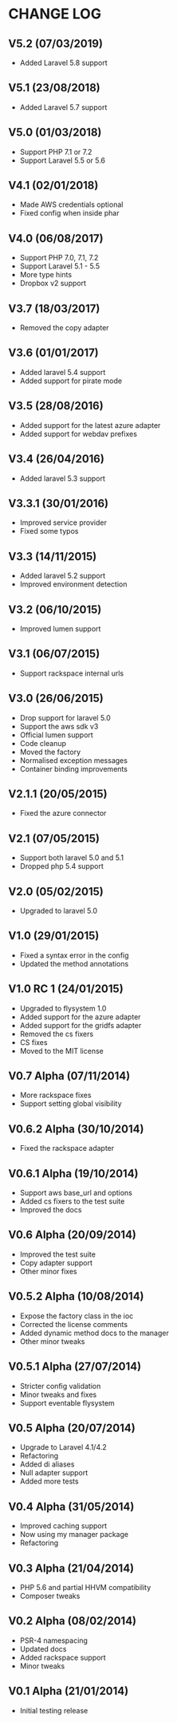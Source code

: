 CHANGE LOG
==========


## V5.2 (07/03/2019)

* Added Laravel 5.8 support


## V5.1 (23/08/2018)

* Added Laravel 5.7 support


## V5.0 (01/03/2018)

* Support PHP 7.1 or 7.2
* Support Laravel 5.5 or 5.6


## V4.1 (02/01/2018)

* Made AWS credentials optional
* Fixed config when inside phar


## V4.0 (06/08/2017)

* Support PHP 7.0, 7.1, 7.2
* Support Laravel 5.1 - 5.5
* More type hints
* Dropbox v2 support


## V3.7 (18/03/2017)

* Removed the copy adapter


## V3.6 (01/01/2017)

* Added laravel 5.4 support
* Added support for pirate mode


## V3.5 (28/08/2016)

* Added support for the latest azure adapter
* Added support for webdav prefixes


## V3.4 (26/04/2016)

* Added laravel 5.3 support


## V3.3.1 (30/01/2016)

* Improved service provider
* Fixed some typos


## V3.3 (14/11/2015)

* Added laravel 5.2 support
* Improved environment detection


## V3.2 (06/10/2015)

* Improved lumen support


## V3.1 (06/07/2015)

* Support rackspace internal urls


## V3.0 (26/06/2015)

* Drop support for laravel 5.0
* Support the aws sdk v3
* Official lumen support
* Code cleanup
* Moved the factory
* Normalised exception messages
* Container binding improvements


## V2.1.1 (20/05/2015)

* Fixed the azure connector


## V2.1 (07/05/2015)

* Support both laravel 5.0 and 5.1
* Dropped php 5.4 support


## V2.0 (05/02/2015)

* Upgraded to laravel 5.0


## V1.0 (29/01/2015)

* Fixed a syntax error in the config
* Updated the method annotations


## V1.0 RC 1 (24/01/2015)

* Upgraded to flysystem 1.0
* Added support for the azure adapter
* Added support for the gridfs adapter
* Removed the cs fixers
* CS fixes
* Moved to the MIT license


## V0.7 Alpha (07/11/2014)

* More rackspace fixes
* Support setting global visibility


## V0.6.2 Alpha (30/10/2014)

* Fixed the rackspace adapter


## V0.6.1 Alpha (19/10/2014)

* Support aws base_url and options
* Added cs fixers to the test suite
* Improved the docs


## V0.6 Alpha (20/09/2014)

* Improved the test suite
* Copy adapter support
* Other minor fixes


## V0.5.2 Alpha (10/08/2014)

* Expose the factory class in the ioc
* Corrected the license comments
* Added dynamic method docs to the manager
* Other minor tweaks


## V0.5.1 Alpha (27/07/2014)

* Stricter config validation
* Minor tweaks and fixes
* Support eventable flysystem


## V0.5 Alpha (20/07/2014)

* Upgrade to Laravel 4.1/4.2
* Refactoring
* Added di aliases
* Null adapter support
* Added more tests


## V0.4 Alpha (31/05/2014)

* Improved caching support
* Now using my manager package
* Refactoring


## V0.3 Alpha (21/04/2014)

* PHP 5.6 and partial HHVM compatibility
* Composer tweaks


## V0.2 Alpha (08/02/2014)

* PSR-4 namespacing
* Updated docs
* Added rackspace support
* Minor tweaks


## V0.1 Alpha (21/01/2014)

* Initial testing release
